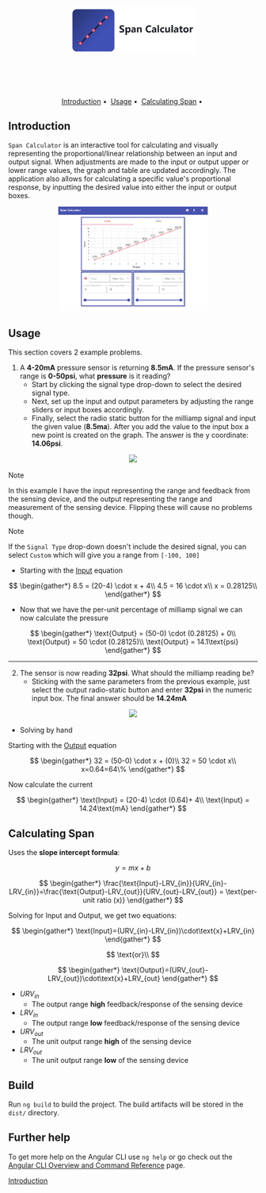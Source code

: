 <h1>
  <p align="center">
    <picture align="center">
      <source srcset="./images/headerD.png" media="(prefers-color-scheme: dark)"/>
      <img class="dashboard" src="./images/header.png" width=50%/>
    </picture>
  </p>
  <br>
</h1>

<div align="center">
 <a href="#introduction-">Introduction</a>&nbsp;&bull;&nbsp;
 <a href="#usage-">Usage</a>&nbsp;&bull;&nbsp;
 <a href="#calculating-span-">Calculating Span</a>&nbsp;&bull;&nbsp;
</div>

## Introduction <a name="Introduction"></a>

`Span Calculator` is an interactive tool for calculating and visually representing the proportional/linear relationship between an input and output signal. When adjustments are made to the input or output upper or lower range values, the graph and table are updated accordingly. The application also allows for calculating a specific value's proportional response, by inputting the desired value into either the input or output boxes.

<p align="center"> <a name="Introduction"></a>
  <picture>
    <source srcset="./images/applicationD.png" media="(prefers-color-scheme: dark)" width=60%/>
    <img class="dashboard" src="./images/application.png" width=60%/>
  </picture>
</p>

## Usage <a name="Usage"></a>

This section covers 2 example problems.  

1. A **4-20mA** pressure sensor is returning **8.5mA**. If the pressure sensor's range is **0-50psi**, what **pressure** is it reading?
    - Start by clicking the signal type drop-down to select the desired signal type. 
    - Next, set up the input and output parameters by adjusting the range sliders or input boxes accordingly. 
    - Finally, select the radio static button for the milliamp signal and input the given value (**8.5ma**). After you add the value to the input box a new point is created on the graph. The answer is the y coordinate: **14.06psi**.

<p align="center">
  <picture align="center">
    <source srcset="./images/examples/ex1d.gif" media="(prefers-color-scheme: dark)" width=60%/>
    <img class="dashboard" src="./images/examples/ex1.gif" width=60%/>
  </picture>
</p>

> [!NOTE]
> In this example I have the input representing the range and feedback from the sensing device, and the output representing the range and measurement of the sensing device. Flipping these will cause no problems though.

> [!NOTE]
> If the `Signal Type` drop-down doesn't include the desired signal, you can select `Custom` which will give you a range from `[-100, 100]`

- Starting with the <a href="#input">Input</a> equation

$$
\begin{gather*}
8.5 = (20-4) \cdot x + 4\\
4.5 = 16 \cdot x\\
x = 0.28125\\
\end{gather*}
$$

- Now that we have the per-unit percentage of milliamp signal we can now calculate the pressure

$$
\begin{gather*}
\text{Output} = (50-0) \cdot (0.28125) + 0\\
\text{Output} = 50 \cdot (0.28125)\\
\text{Output} = 14.1\text{psi} 
\end{gather*}
$$

***

2. The sensor is now reading **32psi**. What should the milliamp reading be?
    - Sticking with the same parameters from the previous example, just select the output radio-static button and enter **32psi** in the numeric input box. The final answer should be **14.24mA**
  
<p align="center">
  <picture align=center>
    <source srcset="./images/examples/ex2d.gif" media="(prefers-color-scheme: dark)" width=60%>
    <img src="./images/examples/ex2.gif" width=60%/>
  </picture>
</p>

- Solving by hand

Starting with the <a href="#output">Output</a> equation

$$
\begin{gather*}
32 = (50-0) \cdot x + (0)\\
32 = 50 \cdot x\\
x=0.64=64\%
\end{gather*}
$$

Now calculate the current

$$
\begin{gather*}
\text{Input} = (20-4) \cdot (0.64)+ 4\\
\text{Input} = 14.24\text{mA}
\end{gather*}
$$

## Calculating Span <a name="Calculating Span"></a>

Uses the **slope intercept formula**:

$$y=mx + b$$

$$
\begin{gather*}
\frac{\text{Input}-LRV_{in}}{URV_{in}-LRV_{in}}=\frac{\text{Output}-LRV_{out}}{URV_{out}-LRV_{out}} = \text{per-unit ratio (x)}
\end{gather*}
$$

Solving for $\text{Input}$ and $\text{Output}$, we get two equations:

<a name="input"></a>

$$
\begin{gather*}
\text{Input}=(URV_{in}-LRV_{in})\cdot\text{x}+LRV_{in}
\end{gather*}
$$

$$
\text{or}\\
$$

<a name="output"></a>

$$
\begin{gather*}
\text{Output}=(URV_{out}-LRV_{out})\cdot\text{x}+LRV_{out}
\end{gather*}
$$

- $URV_{in}$
  - The output range **high** feedback/response of the sensing device
- $LRV_{in}$
  - The output range **low** feedback/response of the sensing device
- $URV_{out}$
  - The unit output range **high** of the sensing device
- $LRV_{out}$
  - The unit output range **low** of the sensing device


## Build

Run `ng build` to build the project. The build artifacts will be stored in the `dist/` directory.



## Further help

To get more help on the Angular CLI use `ng help` or go check out the [Angular CLI Overview and Command Reference](https://angular.io/cli) page.


[Introduction](#Introduction)
